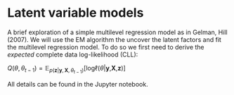 
<!-- README.md is generated from README.Rmd. Please edit that file -->

# Latent variable models

<!-- badges: start -->
<!-- badges: end -->

A brief exploration of a simple multilevel regression model as in
Gelman, Hill (2007). We will use the EM algorithm the uncover the latent
factors and fit the multilevel regression model. To do so we first need
to derive the *expected* complete data log-likelihood (CLL):

*Q*(*θ*, *θ*<sub>*t* − 1</sub>) = 𝔼<sub>*p*(**z**\|**y**, **X**, *θ*<sub>*t* − 1</sub>)</sub>\[logℓ(*θ*\|**y**,**X**,**z**)\]

All details can be found in the Jupyter notebook.
